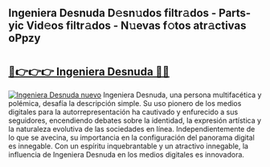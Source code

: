 ## Ingeniera Desnuda D𝚎sn𝚞dos filtr𝚊dos - Parts-yic Vid𝚎os filtr𝚊dos - N𝚞evas f𝚘tos atr𝚊ctivas oPpzy

# <h2><a href="http://mb0i2w.tromn.icu/?c=Ingeniera+Desnuda">🔗👉👉👉 Ingeniera Desnuda 🔗🔗</a></h2>

[![Ingeniera Desnuda nuevo](https://i.imgur.com/pEAQMta.gif)](http://mb0i2w.tromn.icu/?c=Ingeniera+Desnuda)
Ingeniera Desnuda, una persona multifacética y polémica, desafía la descripción simple. Su uso pionero de los medios digitales para la autorrepresentación ha cautivado y enfurecido a sus seguidores, encendiendo debates sobre la identidad, la expresión artística y la naturaleza evolutiva de las sociedades en línea. Independientemente de lo que se avecina, su importancia en la configuración del panorama digital es innegable. Con un espíritu inquebrantable y un atractivo innegable, la influencia de Ingeniera Desnuda en los medios digitales es innovadora.
